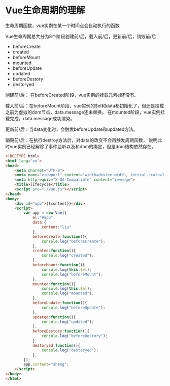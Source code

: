 # Vue生命周期的理解

生命周期函数，vue实例在某一个时间点会自动执行的函数

Vue生命周期总共分为8个阶段创建前/后，载入前/后，更新前/后，销毁前/后

- beforeCreate
- created
- beforeMount
- mounted
- beforeUpdate
- updated
- beforeDestory
- destoryed

创建前/后： 在beforeCreated阶段，vue实例的挂载元素el还没有。

载入前/后：在beforeMount阶段，vue实例的$el和data都初始化了，但还是挂载之前为虚拟的dom节点，data.message还未替换。
在mounted阶段，vue实例挂载完成，data.message成功渲染。

更新前/后：当data变化时，会触发beforeUpdate和updated方法。

销毁前/后：在执行destroy方法后，对data的改变不会再触发周期函数，
说明此时vue实例已经解除了事件监听以及和dom的绑定，但是dom结构依然存在。

```html
<!DOCTYPE html>
<html lang="en">
<head>
    <meta charset="UTF-8">
    <meta name="viewport" content="width=device-width, initial-scale=1.0">
    <meta http-equiv="X-UA-Compatible" content="ie=edge">
    <title>lifecycle</title>
    <script src="./vue.js"></script>
</head>
<body>
    <div id="app">{{content}}</div>
    <script>
        var app = new Vue({
            el:"#app",
            data:{
                content:"liu"
            },
            beforeCreate:function(){
                console.log("beforeCreate");
            },
            created:function(){
                console.log("created");
            },
            beforeMount:function(){
                console.log(this.$el);
                console.log("beforeMount");
            },
            mounted:function(){
                console.log(this.$el);
                console.log("mounted");
            },
            beforeUpdate:function(){
                console.log("beforeUpdate");
            },
            updated:function(){
                console.log("updated");
            },
            beforeDestory:function(){
                console.log("beforeDestory");
            },
            destoryed:function(){
                console.log("destoryed");
            },
        });
        app.content="sheng";
    </script>
</body>
</html>
```
